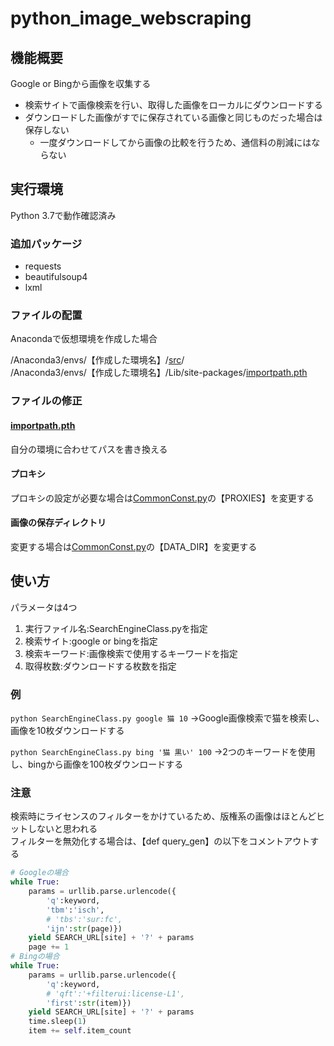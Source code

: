 # python_image_webscraping
## 機能概要
Google or Bingから画像を収集する
* 検索サイトで画像検索を行い、取得した画像をローカルにダウンロードする
* ダウンロードした画像がすでに保存されている画像と同じものだった場合は保存しない
    * 一度ダウンロードしてから画像の比較を行うため、通信料の削減にはならない
## 実行環境
Python 3.7で動作確認済み
### 追加パッケージ
* requests
* beautifulsoup4
* lxml
### ファイルの配置
Anacondaで仮想環境を作成した場合

/Anaconda3/envs/【作成した環境名】/[src](https://github.com/hazhikko/python_image_webscraping/tree/master/src)/  
/Anaconda3/envs/【作成した環境名】/Lib/site-packages/[importpath.pth](https://github.com/hazhikko/python_image_webscraping/blob/master/Lib/site-packages/importpath.pth)
### ファイルの修正
#### [importpath.pth](https://github.com/hazhikko/python_image_webscraping/blob/master/Lib/site-packages/importpath.pth)
自分の環境に合わせてパスを書き換える
#### プロキシ
プロキシの設定が必要な場合は[CommonConst.py](https://github.com/hazhikko/python_image_webscraping/blob/master/src/common/CommonConst.py)の【PROXIES】を変更する
#### 画像の保存ディレクトリ
変更する場合は[CommonConst.py](https://github.com/hazhikko/python_image_webscraping/blob/master/src/common/CommonConst.py)の【DATA_DIR】を変更する
## 使い方
パラメータは4つ
1. 実行ファイル名:SearchEngineClass.pyを指定
2. 検索サイト:google or bingを指定
3. 検索キーワード:画像検索で使用するキーワードを指定
4. 取得枚数:ダウンロードする枚数を指定
### 例
`python SearchEngineClass.py google 猫 10`
→Google画像検索で猫を検索し、画像を10枚ダウンロードする

`python SearchEngineClass.py bing '猫 黒い' 100`
→2つのキーワードを使用し、bingから画像を100枚ダウンロードする
### 注意
検索時にライセンスのフィルターをかけているため、版権系の画像はほとんどヒットしないと思われる  
フィルターを無効化する場合は、【def query_gen】の以下をコメントアウトする
```python
# Googleの場合
while True:
    params = urllib.parse.urlencode({
        'q':keyword,
        'tbm':'isch',
        # 'tbs':'sur:fc',
        'ijn':str(page)})
    yield SEARCH_URL[site] + '?' + params
    page += 1
# Bingの場合
while True:
    params = urllib.parse.urlencode({
        'q':keyword,
        # 'qft':'+filterui:license-L1',
        'first':str(item)})
    yield SEARCH_URL[site] + '?' + params
    time.sleep(1)
    item += self.item_count
```


